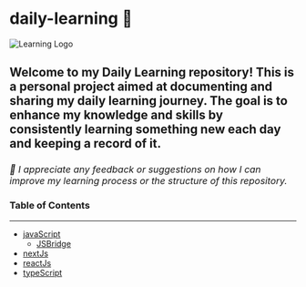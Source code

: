 # daily-learning 🌱
![Learning Logo](assets/learning-logo.png)
## Welcome to my Daily Learning repository! This is a personal project aimed at documenting and sharing my daily learning journey. The goal is to enhance my knowledge and skills by consistently learning something new each day and keeping a record of it.

<h3 style="font-style: oblique; font-weight: 400">💌 I appreciate any feedback or suggestions on how I can improve my learning process or the structure of this repository.</h3>

### Table of Contents
---
<!-- FOLDER LINKS -->
- <a href="./javaScript/" >javaScript</a></br>
  - <a href="./javaScript/JSBridge.md" >JSBridge</a></br>
- <a href="./nextJs/" >nextJs</a></br>
- <a href="./reactJs/" >reactJs</a></br>
- <a href="./typeScript/" >typeScript</a></br>